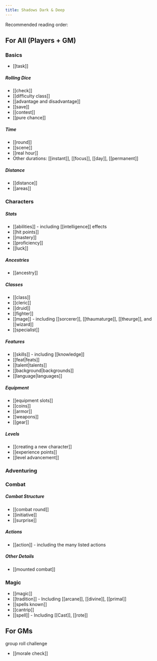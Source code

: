 ```yaml
---
title: Shadows Dark & Deep
---
```


Recommended reading order:

## For All (Players + GM)
### Basics
* [[task]]
##### Rolling Dice
* [[check]]
* [[difficulty class]]
* [[advantage and disadvantage]]
* [[save]]
* [[contest]]
* [[pure chance]]
##### Time
* [[round]]
* [[scene]]
* [[real hour]]
* Other durations: [[instant]], [[focus]], [[day]], [[permanent]]
##### Distance
* [[distance]]
* [[areas]]

### Characters
##### Stats
* [[abilities]] - including [[intelligence]] effects
* [[hit points]]
* [[mastery]]
* [[proficiency]]
* [[luck]]
##### Ancestries
* [[ancestry]]
##### Classes
* [[class]]
* [[cleric]]
* [[druid]]
* [[fighter]]
* [[mage]] - including [[sorcerer]], [[thaumaturge]], [[theurge]], and [[wizard]]
* [[specialist]]
##### Features
* [[skills]] - including [[knowledge]]
* [[feat|feats]]
* [[talent|talents]]
* [[background|backgrounds]]
* [[language|languages]]
##### Equipment
* [[equipment slots]]
* [[coins]]
* [[armor]]
* [[weapons]]
* [[gear]]
##### Levels
* [[creating a new character]]
* [[experience points]]
* [[level advancement]]

### Adventuring


### Combat

##### Combat Structure
* [[combat round]]
* [[initiative]]
* [[surprise]]
##### Actions
* [[action]] - including the many listed actions
##### Other Details
* [[mounted combat]]

### Magic

* [[magic]]
* [[tradition]] - Including [[arcane]], [[divine]], [[primal]]
* [[spells known]]
* [[cantrip]]
* [[spell]] - Including [[Cast]], [[rote]]

## For GMs

group roll
challenge

* [[morale check]]
